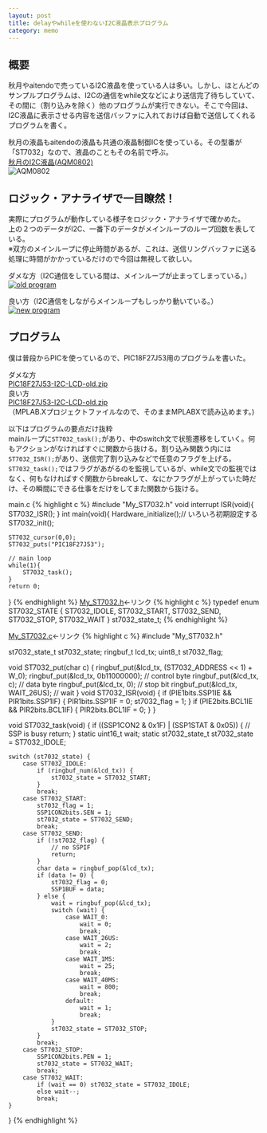 ```yaml
---
layout: post
title: delayやwhileを使わないI2C液晶表示プログラム
category: memo
---
```


## 概要

秋月やaitendoで売っているI2C液晶を使っている人は多い。しかし、ほとんどのサンプルプログラムは、I2Cの通信をwhile文などにより送信完了待ちしていて、その間に（割り込みを除く）他のプログラムが実行できない。そこで今回は、I2C液晶に表示させる内容を送信バッファに入れておけば自動で送信してくれるプログラムを書く。

秋月の液晶もaitendoの液晶も共通の液晶制御ICを使っている。その型番が「ST7032」なので、液晶のこともその名前で呼ぶ。  
[秋月のI2C液晶(AQM0802)](http://akizukidenshi.com/catalog/g/gK-06795/)  
![AQM0802](/images/2015-11-15-I2C-LCD/AQM0802.jpg "I2C_LCD")

## ロジック・アナライザで一目瞭然！

実際にプログラムが動作している様子をロジック・アナライザで確かめた。  
上の２つのデータがI2C、一番下のデータがメインループのループ回数を表している。  
※双方のメインループに停止時間があるが、これは、送信リングバッファに送る処理に時間がかかっているだけので今回は無視して欲しい。

ダメな方（I2C通信をしている間は、メインループが止まってしまっている。）
[![old program](/images/2015-11-15-I2C-LCD/i2c_old.png "ダメな方")](/images/2015-11-15-I2C-LCD/i2c_old.png)

良い方（I2C通信をしながらメインループもしっかり動いている。）
[![new program](/images/2015-11-15-I2C-LCD/i2c_new.png "良いな方")](/images/2015-11-15-I2C-LCD/i2c_new.png)

## プログラム


僕は普段からPICを使っているので、PIC18F27J53用のプログラムを書いた。  

ダメな方  
[PIC18F27J53-I2C-LCD-old.zip](/images/2015-11-15-I2C-LCD/PIC18F27J53-I2C_LCD_old01.zip)  
良い方  
[PIC18F27J53-I2C-LCD-old.zip](/images/2015-11-15-I2C-LCD/PIC18F27J53-I2C_LCD_old01.zip)  
（MPLAB.Xプロジェクトファイルなので、そのままMPLABXで読み込めます。)


以下はプログラムの要点だけ抜粋  
mainループに`ST7032_task();`があり、中のswitch文で状態遷移をしていく。何もアクションがなければすぐに関数から抜ける。割り込み関数う内には`ST7032_ISR();`があり、送信完了割り込みなどで任意のフラグを上げる。`ST7032_task();`ではフラグがあがるのを監視しているが、while文での監視ではなく、何もなければすぐ関数からbreakして、なにかフラグが上がっていた時だけ、その瞬間にできる仕事をだけをしてまた関数から抜ける。  

main.c
{% highlight c %}
#include "My_ST7032.h"
void interrupt ISR(void){
	ST7032_ISR();
}
int main(void){
	Hardware_initialize();// いろいろ初期設定する
	ST7032_init();

	ST7032_cursor(0,0);
	ST7032_puts("PIC18F27J53");

	// main loop
	while(1){
		ST7032_task();
	}
	return 0;
}
{% endhighlight %}
[My_ST7032.h](https://github.com/kerikun11/MPLABXProjects/blob/master/My_library/My_ST7032.h)←リンク
{% highlight c %}
typedef enum ST7032_STATE {
	ST7032_IDOLE,
	ST7032_START,
	ST7032_SEND,
	ST7032_STOP,
	ST7032_WAIT
} st7032_state_t;
{% endhighlight %}

[My_ST7032.c](https://github.com/kerikun11/MPLABXProjects/blob/master/My_library/My_ST7032.c)←リンク
{% highlight c %}
#include "My_ST7032.h"

st7032_state_t st7032_state;
ringbuf_t lcd_tx;
uint8_t st7032_flag;

void ST7032_put(char c) {
	ringbuf_put(&lcd_tx, (ST7032_ADDRESS << 1) + W_0);
	ringbuf_put(&lcd_tx, 0b11000000); // control byte
	ringbuf_put(&lcd_tx, c); // data byte 
	ringbuf_put(&lcd_tx, 0); // stop bit
	ringbuf_put(&lcd_tx, WAIT_26US); // wait
}
void ST7032_ISR(void) {
	if (PIE1bits.SSP1IE && PIR1bits.SSP1IF) {
		PIR1bits.SSP1IF = 0;
		st7032_flag = 1;
	}
	if (PIE2bits.BCL1IE && PIR2bits.BCL1IF) {
		PIR2bits.BCL1IF = 0;
	}
}

void ST7032_task(void) {
	if ((SSP1CON2 & 0x1F) | (SSP1STAT & 0x05)) {
		// SSP is busy
		return;
	}
	static uint16_t wait;
	static st7032_state_t st7032_state = ST7032_IDOLE;

	switch (st7032_state) {
		case ST7032_IDOLE:
			if (ringbuf_num(&lcd_tx)) {
				st7032_state = ST7032_START;
			}
			break;
		case ST7032_START:
			st7032_flag = 1;
			SSP1CON2bits.SEN = 1;
			st7032_state = ST7032_SEND;
			break;
		case ST7032_SEND:
			if (!st7032_flag) {
				// no SSPIF
				return;
			}
			char data = ringbuf_pop(&lcd_tx);
			if (data != 0) {
				st7032_flag = 0;
				SSP1BUF = data;
			} else {
				wait = ringbuf_pop(&lcd_tx);
				switch (wait) {
					case WAIT_0:
						wait = 0;
						break;
					case WAIT_26US:
						wait = 2;
						break;
					case WAIT_1MS:
						wait = 25;
						break;
					case WAIT_40MS:
						wait = 800;
						break;
					default:
						wait = 1;
						break;
				}
				st7032_state = ST7032_STOP;
			}
			break;
		case ST7032_STOP:
			SSP1CON2bits.PEN = 1;
			st7032_state = ST7032_WAIT;
			break;
		case ST7032_WAIT:
			if (wait == 0) st7032_state = ST7032_IDOLE;
			else wait--;
			break;
	}
}
{% endhighlight %}


